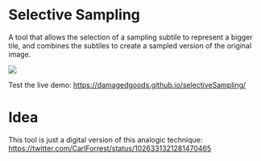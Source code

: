 # Selective Sampling

A tool that allows the selection of a sampling subtile to represent a bigger tile, and combines the subtiles to create a sampled version of the original image.

![](./img/sample.gif)

Test the live demo: https://damagedgoods.github.io/selectiveSampling/

# Idea

This tool is just a digital version of this analogic technique: https://twitter.com/CarlForrest/status/1026331321281470465
